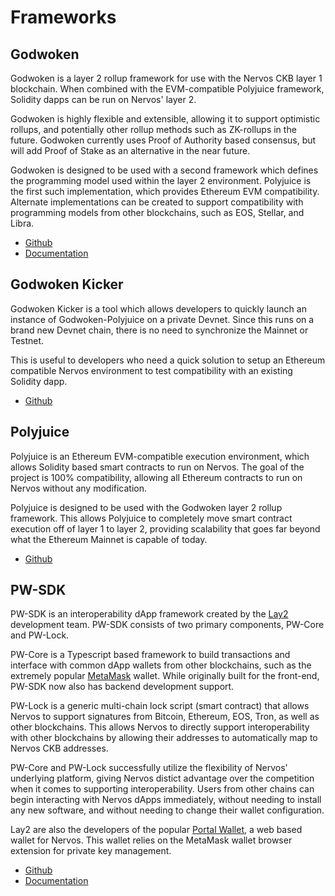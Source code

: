 # Frameworks

## Godwoken

Godwoken is a layer 2 rollup framework for use with the Nervos CKB layer 1 blockchain. When combined with the EVM-compatible Polyjuice framework, Solidity dapps can be run on Nervos' layer 2.

Godwoken is highly flexible and extensible, allowing it to support optimistic rollups, and potentially other rollup methods such as ZK-rollups in the future. Godwoken currently uses Proof of Authority based consensus, but will add Proof of Stake as an alternative in the near future.

Godwoken is designed to be used with a second framework which defines the programming model used within the layer 2 environment. Polyjuice is the first such implementation, which provides Ethereum EVM compatibility. Alternate implementations can be created to support compatibility with programming models from other blockchains, such as EOS, Stellar, and Libra.

- [Github](https://github.com/nervosnetwork/godwoken)
- [Documentation](https://github.com/nervosnetwork/godwoken/tree/master/docs)

## Godwoken Kicker

Godwoken Kicker is a tool which allows developers to quickly launch an instance of Godwoken-Polyjuice on a private Devnet. Since this runs on a brand new Devnet chain, there is no need to synchronize the Mainnet or Testnet.

This is useful to developers who need a quick solution to setup an Ethereum compatible Nervos environment to test compatibility with an existing Solidity dapp.

- [Github](https://github.com/RetricSu/godwoken-kicker)

## Polyjuice

Polyjuice is an Ethereum EVM-compatible execution environment, which allows Solidity based smart contracts to run on Nervos. The goal of the project is 100% compatibility, allowing all Ethereum contracts to run on Nervos without any modification.

Polyjuice is designed to be used with the Godwoken layer 2 rollup framework. This allows Polyjuice to completely move smart contract execution off of layer 1 to layer 2, providing scalability that goes far beyond what the Ethereum Mainnet is capable of today.

- [Github](https://github.com/nervosnetwork/godwoken-polyjuice)

## PW-SDK

PW-SDK is an interoperability dApp framework created by the [Lay2](https://lay2.tech/) development team. PW-SDK consists of two primary components, PW-Core and PW-Lock.

PW-Core is a Typescript based framework to build transactions and interface with common dApp wallets from other blockchains, such as the extremely popular [MetaMask](https://github.com/Kuzirashi/gw-gitcoin-instruction/blob/master/src/conceptual-explainers/wallets.md#metamask) wallet. While originally built for the front-end, PW-SDK now also has backend development support.

PW-Lock is a generic multi-chain lock script (smart contract) that allows Nervos to support signatures from Bitcoin, Ethereum, EOS, Tron, as well as other blockchains. This allows Nervos to directly support interoperability with other blockchains by allowing their addresses to automatically map to Nervos CKB addresses.

PW-Core and PW-Lock successfully utilize the flexibility of Nervos' underlying platform, giving Nervos distict advantage over the competition when it comes to supporting interoperability. Users from other chains can begin interacting with Nervos dApps immediately, without needing to install any new software, and without needing to change their wallet configuration.

Lay2 are also the developers of the popular [Portal Wallet](https://ckb.pw/), a web based wallet for Nervos. This wallet relies on the MetaMask wallet browser extension for private key management.

- [Github](https://github.com/lay2dev/pw-core)
- [Documentation](https://docs.lay2.dev/pw-sdk/)
